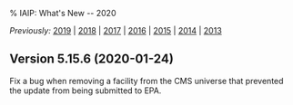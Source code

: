 % IAIP: What's New -- 2020

*Previously:*
[2019](changelog-2019.html) |
[2018](changelog-2018.html) |
[2017](changelog-2017.html) |
[2016](changelog-2016.html) |
[2015](changelog-2015.html) |
[2014](changelog-2014.html) |
[2013](changelog-2013.html)

## Version 5.15.6 <span>(2020-01-24)</span>

Fix a bug when removing a facility from the CMS universe that prevented the update from being submitted to EPA.
